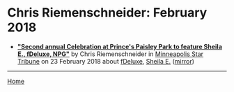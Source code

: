 # Chris Riemenschneider: February 2018

 - [**"Second annual Celebration at Prince's Paisley Park to feature Sheila E., fDeluxe, NPG"**](http://www.startribune.com/second-annual-celebration-at-prince-s-paisley-park-to-feature-sheila-e-fdeluxe-npg/474975113/) by Chris Riemenschneider in [Minneapolis Star Tribune](http://www.startribune.com/) on 23 February 2018 about [fDeluxe](../../topics/fdeluxe/index.md), [Sheila E.](../../topics/sheila-e/index.md) ([mirror](https://web.archive.org/web/*/http://www.startribune.com/second-annual-celebration-at-prince-s-paisley-park-to-feature-sheila-e-fdeluxe-npg/474975113/))

----

[Home](./)
